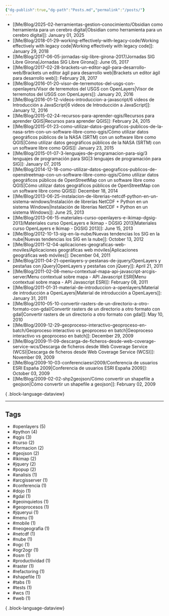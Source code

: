 ```yaml
---
{"dg-publish":true,"dg-path":"Posts.md","permalink":"/posts/"}
---
```


- [[Me/Blog/2025-02-herramientas-gestion-conocimiento/Obsidian como herramienta para un cerebro digital\|Obsidian como herramienta para un cerebro digital]]: January 01, 2025
- [[Me/Blog/2018-01-29-working-effectively-with-legacy-code/Working effectively with legacy code\|Working effectively with legacy code]]: January 29, 2018
- [[Me/Blog/2017-06-05-jornadas-sig-libre-girona-2017/Jornadas SIG Libre Girona\|Jornadas SIG Libre Girona]]: June 05, 2017
- [[Me/Blog/2017-02-28-brackets-un-editor-agil-para-desarrollo-web/Brackets un editor ágil para desarrollo web\|Brackets un editor ágil para desarrollo web]]: February 28, 2017
- [[Me/Blog/2016-01-20-visor-de-terremotos-del-usgs-con-openlayers/Visor de terremotos del USGS con OpenLayers\|Visor de terremotos del USGS con OpenLayers]]: January 20, 2016
- [[Me/Blog/2016-01-12-videos-introduccion-a-javascript/6 videos de Introducción a JavaScript\|6 videos de Introducción a JavaScript]]: January 12, 2016
- [[Me/Blog/2015-02-24-recursos-para-aprender-qgis/Recursos para aprender QGIS\|Recursos para aprender QGIS]]: February 24, 2015
- [[Me/Blog/2015-01-23-como-utilizar-datos-geograficos-publicos-de-la-nasa-srtm-con-un-software-libre-como-qgis/Cómo utilizar datos geográficos públicos de la NASA (SRTM) con un software libre como QGIS\|Cómo utilizar datos geográficos públicos de la NASA (SRTM) con un software libre como QGIS]]: January 23, 2015
- [[Me/Blog/2015-01-07-3-lenguajes-de-programacion-para-sig/3 lenguajes de programación para SIG\|3 lenguajes de programación para SIG]]: January 07, 2015
- [[Me/Blog/2014-12-18-como-utilizar-datos-geograficos-publicos-de-openstreetmap-con-un-software-libre-como-qgis/Cómo utilizar datos geográficos públicos de OpenStreetMap con un software libre como QGIS\|Cómo utilizar datos geográficos públicos de OpenStreetMap con un software libre como QGIS]]: December 18, 2014
- [[Me/Blog/2013-06-25-instalacion-de-librerias-netcdf-python-en-un-sistema-windows/Instalación de librerías NetCDF + Python en un sistema Windows\|Instalación de librerías NetCDF + Python en un sistema Windows]]: June 25, 2013
- [[Me/Blog/2013-06-15-materiales-curso-openlayers-e-ikimap-dgsig-2013/Materiales curso OpenLayers e Ikimap - DGSIG 2013\|Materiales curso OpenLayers e Ikimap - DGSIG 2013]]: June 15, 2013
- [[Me/Blog/2012-10-13-sig-en-la-nube/Nuevas tendencias los SIG en la nube\|Nuevas tendencias los SIG en la nube]]: October 13, 2012
- [[Me/Blog/2011-12-04-aplicaciones-geograficas-web-moviles/Aplicaciones geográficas web móviles\|Aplicaciones geográficas web móviles]]: December 04, 2011
- [[Me/Blog/2011-04-21-openlayers-y-pestanas-de-jquery/OpenLayers y pestañas con jQuery\|OpenLayers y pestañas con jQuery]]: April 21, 2011
- [[Me/Blog/2011-02-08-menu-contextual-mapa-api-javascript-arcgis-server/Menu contextual sobre mapa - API Javascript ESRI\|Menu contextual sobre mapa - API Javascript ESRI]]: February 08, 2011
- [[Me/Blog/2011-01-31-material-de-introduccion-a-openlayers/Material de introducción a OpenLayers\|Material de introducción a OpenLayers]]: January 31, 2011
- [[Me/Blog/2010-05-10-convertir-rasters-de-un-directorio-a-otro-formato-con-gdal/Convertir rasters de un directorio a otro formato con gdal\|Convertir rasters de un directorio a otro formato con gdal]]: May 10, 2010
- [[Me/Blog/2009-12-29-geoproceso-interactivo-geoproceso-en-batch/Geoproceso interactivo vs geoproceso en batch\|Geoproceso interactivo vs geoproceso en batch]]: December 29, 2009
- [[Me/Blog/2009-11-09-descarga-de-ficheros-desde-web-coverage-service-wcs/Descarga de ficheros desde Web Coverage Service (WCS)\|Descarga de ficheros desde Web Coverage Service (WCS)]]: November 09, 2009
- [[Me/Blog/2009-10-03-conferenciaesri2009/Conferencia de usuarios ESRI España 2009\|Conferencia de usuarios ESRI España 2009]]: October 03, 2009
- [[Me/Blog/2009-02-02-shp2geojson/Cómo convertir un shapefile a geojson\|Cómo convertir un shapefile a geojson]]: February 02, 2009

{ .block-language-dataview}

---

## Tags

- #openlayers (5)
- #python (4)
- #qgis (3)
- #curso (2)
- #formacion (2)
- #geojson (2)
- #ikimap (2)
- #jquery (2)
- #popup (2)
- #analisis (1)
- #arcgisserver (1)
- #conferencia (1)
- #dojo (1)
- #gdal (1)
- #geoinquietos (1)
- #geoprocesos (1)
- #jqueryui (1)
- #menu (1)
- #mobile (1)
- #neogeografia (1)
- #netcdf (1)
- #nube (1)
- #ogc (1)
- #ogr2ogr (1)
- #osm (1)
- #productividad (1)
- #raster (1)
- #refactoring (1)
- #shapefile (1)
- #tabs (1)
- #tests (1)
- #wcs (1)
- #web (1)

{ .block-language-dataview}